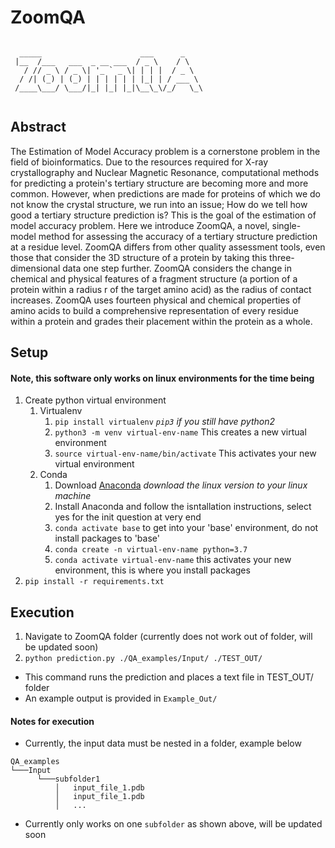 # ZoomQA
```

  _____                      ___      _    
 |__  /___   ___  _ __ ___  / _ \    / \   
   / // _ \ / _ \| '_ ` _ \| | | |  / _ \  
  / /| (_) | (_) | | | | | | |_| | / ___ \ 
 /____\___/ \___/|_| |_| |_|\__\_\/_/   \_\
                                           

```
## Abstract
The Estimation of Model Accuracy problem is a cornerstone problem in the field of bioinformatics. Due to the resources required for X-ray crystallography and Nuclear Magnetic Resonance, computational methods for predicting a protein's tertiary structure are becoming more and more common. However, when predictions are made for proteins of which we do not know the crystal structure, we run into an issue; How do we tell how good a tertiary structure prediction is? This is the goal of the estimation of model accuracy problem. Here we introduce ZoomQA, a novel, single-model method for assessing the accuracy of a tertiary structure prediction at a residue level. ZoomQA differs from other quality assessment tools, even those that consider the 3D structure of a protein by taking this three-dimensional data one step further. ZoomQA considers the change in chemical and physical features of a fragment structure (a portion of a protein within a radius r of the target amino acid) as the radius of contact increases. ZoomQA uses fourteen physical and chemical properties of amino acids to build a comprehensive representation of every residue within a protein and grades their placement within the protein as a whole.


## Setup

#### Note, this software only works on linux environments for the time being

1. Create python virtual environment
	1. Virtualenv
		1. `pip install virtualenv` *`pip3` if you still have python2* 
		1. `python3 -m venv virtual-env-name` This creates a new virtual environment 
		1. `source virtual-env-name/bin/activate` This activates your new virtual environment 
	1. Conda 
		1. Download [Anaconda](https://www.anaconda.com/products/individual) *download the linux version to your linux machine* 
		1. Install Anaconda and follow the isntallation instructions, select yes for the init question at very end
		1. `conda activate base` to get into your 'base' environment, do not install packages to 'base' 
		1. `conda create -n virtual-env-name python=3.7`
		1. `conda activate virtual-env-name` this activates your new environment, this is where you install packages 
1. `pip install -r requirements.txt`

## Execution
1. Navigate to ZoomQA folder (currently does not work out of folder, will be updated soon)
1. `python prediction.py ./QA_examples/Input/ ./TEST_OUT/`
  - This command runs the prediction and places a text file in TEST_OUT/ folder
  - An example output is provided in `Example_Out/`

#### Notes for execution
- Currently, the input data must be nested in a folder, example below
```
QA_examples
└───Input
      └───subfolder1
          │   input_file_1.pdb
          │   input_file_1.pdb
          │   ...
```
- Currently only works on one `subfolder` as shown above, will be updated soon
